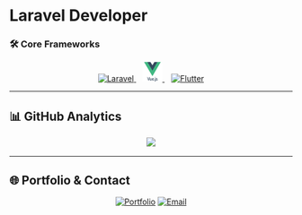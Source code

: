 #  Laravel Developer


### 🛠 Core Frameworks

<div align="center">
  <a href="https://laravel.com" target="_blank">
    <img src="https://cdn.jsdelivr.net/gh/devicons/devicon@latest/icons/laravel/laravel-original.svg" alt="Laravel" height="45" />
  </a>
  &nbsp;&nbsp;
  <a href="https://vuejs.org" target="_blank">
    <img src="https://raw.githubusercontent.com/devicons/devicon/master/icons/vuejs/vuejs-original-wordmark.svg" alt="Vue.js" height="35" />
  </a>
  &nbsp;&nbsp;
  <a href="https://flutter.dev" target="_blank">
    <img src="https://cdn.jsdelivr.net/gh/devicons/devicon@latest/icons/flutter/flutter-original.svg" alt="Flutter" height="35" />
  </a>
</div>

---

## 📊 GitHub Analytics

<div align="center">
  
 ![](https://github-readme-stats.vercel.app/api/top-langs/?username=masterfiras101&theme=transparent&hide_border=false&include_all_commits=false&count_private=false&layout=compact)

</div>

---

## 🌐 Portfolio & Contact

<div align="center">
  
[![Portfolio](https://img.shields.io/badge/🌐-Portfolio-8A2BE2?style=for-the-badge)](https://masterfiras101.github.io/portfolio/)
[![Email](https://img.shields.io/badge/Email-D14836?style=for-the-badge&logo=gmail&logoColor=white)](mailto:masterfiras101@gmail.com)

</div>
